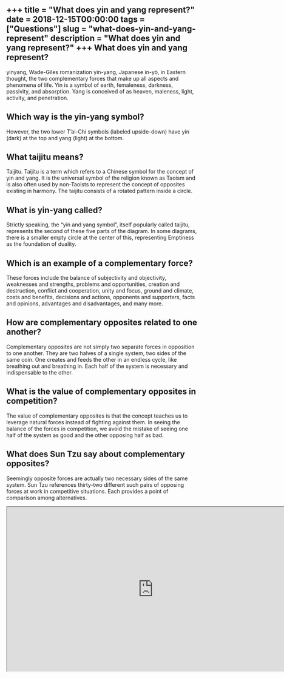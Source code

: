 +++
title = "What does yin and yang represent?"
date = 2018-12-15T00:00:00
tags = ["Questions"]
slug = "what-does-yin-and-yang-represent"
description = "What does yin and yang represent?"
+++
What does yin and yang represent?
---------------------------------

yinyang, Wade-Giles romanization yin-yang, Japanese in-yō, in Eastern thought, the two complementary forces that make up all aspects and phenomena of life. Yin is a symbol of earth, femaleness, darkness, passivity, and absorption. Yang is conceived of as heaven, maleness, light, activity, and penetration.

Which way is the yin-yang symbol?
---------------------------------

However, the two lower T’ai-Chi symbols (labeled upside-down) have yin (dark) at the top and yang (light) at the bottom.

What taijitu means?
-------------------

Taijitu. Taijitu is a term which refers to a Chinese symbol for the concept of yin and yang. It is the universal symbol of the religion known as Taoism and is also often used by non-Taoists to represent the concept of opposites existing in harmony. The taijitu consists of a rotated pattern inside a circle.

What is yin-yang called?
------------------------

Strictly speaking, the “yin and yang symbol”, itself popularly called taijitu, represents the second of these five parts of the diagram. In some diagrams, there is a smaller empty circle at the center of this, representing Emptiness as the foundation of duality.

Which is an example of a complementary force?
---------------------------------------------

These forces include the balance of subjectivity and objectivity, weaknesses and strengths, problems and opportunities, creation and destruction, conflict and cooperation, unity and focus, ground and climate, costs and benefits, decisions and actions, opponents and supporters, facts and opinions, advantages and disadvantages, and many more.

How are complementary opposites related to one another?
-------------------------------------------------------

Complementary opposites are not simply two separate forces in opposition to one another. They are two halves of a single system, two sides of the same coin. One creates and feeds the other in an endless cycle, like breathing out and breathing in. Each half of the system is necessary and indispensable to the other.

What is the value of complementary opposites in competition?
------------------------------------------------------------

The value of complementary opposites is that the concept teaches us to leverage natural forces instead of fighting against them. In seeing the balance of the forces in competition, we avoid the mistake of seeing one half of the system as good and the other opposing half as bad.

What does Sun Tzu say about complementary opposites?
----------------------------------------------------

Seemingly opposite forces are actually two necessary sides of the same system. Sun Tzu references thirty-two different such pairs of opposing forces at work in competitive situations. Each provides a point of comparison among alternatives.

<iframe allow="accelerometer; autoplay; clipboard-write; encrypted-media; gyroscope; picture-in-picture" allowfullscreen="" class="__youtube_prefs__  epyt-is-override  no-lazyload" data-no-lazy="1" data-origheight="433" data-origwidth="770" data-skipgform_ajax_framebjll="" height="433" id="_ytid_13280" loading="lazy" src="https://www.youtube.com/embed/EqeYZ84GcuM?enablejsapi=1&autoplay=0&cc_load_policy=0&cc_lang_pref=&iv_load_policy=1&loop=0&modestbranding=0&rel=1&fs=1&playsinline=0&autohide=2&theme=dark&color=red&controls=1&" title="YouTube player" width="770"></iframe>